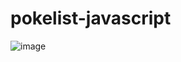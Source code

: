 # pokelist-javascript
![image](https://user-images.githubusercontent.com/100318892/198198253-9b686e9d-7bc1-403f-9689-134d54da7ca0.png)
